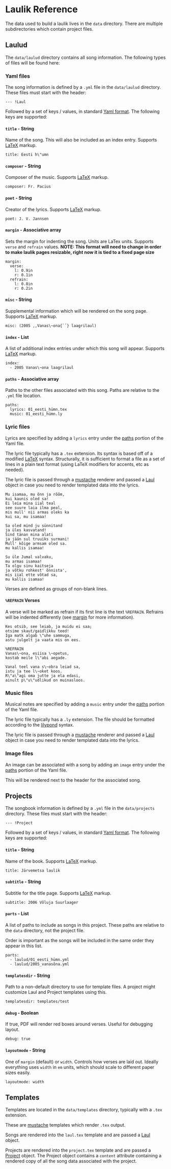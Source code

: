 [yaml]: https://en.wikipedia.org/wiki/YAML
[latex]: https://www.latex-project.org/help/documentation/usrguide.pdf
[lilypond]: http://lilypond.org/doc/v2.19/Documentation/notation/index
[mustache]: https://mustache.github.io/mustache.5.html
[model-laul]: src/common/models.py
[model-project]: src/common/models.py

# Laulik Reference

The data used to build a laulik lives in the `data` directory. There are multiple subdirectories which contain project files.

## Laulud

The `data/laulud` directory contains all song information.  The following types of files will be found here:

### Yaml files

The song information is defined by a `.yml` file in the `data/laulud` directory.  These files must start with the header:

```
--- !Laul
```

Followed by a set of keys / values, in standard [Yaml format][yaml].
The following keys are supported:

#### `title` - String
Name of the song.  This will also be included as an index entry.
Supports [LaTeX][latex] markup.
```
title: Eesti h\"umn
```

#### `composer` - String
Composer of the music.
Supports [LaTeX][latex] markup.
```
composer: Fr. Pacius
```

#### `poet` - String
Creator of the lyrics.
Supports [LaTeX][latex] markup.
```
poet: J. V. Jannsen
```

<a name="yaml-margin"></a>
#### `margin` - Associative array
Sets the margin for indenting the song.
Units are LaTex units.  Supports `verse` and `refrain` values.
**NOTE: This format will need to change in order to make laulik pages resizable, right now it is tied to a fixed page size**
```
margin:
  verse:
    l: 0.9in
    r: 0.1in
  refrain:
    l: 0.8in
    r: 0.2in
```

#### `misc` - String
Supplemental information which will be rendered on the song page.
Supports [LaTeX][latex] markup.
```
misc: (2005 ,,Vanas\~ona{``} laagrilaul)
```

#### `index` - List
A list of additional index entries under which this song will appear.
Supports [LaTeX][latex] markup.
```
index:
  - 2005 Vanas\~ona laagrilaul
```

<a name="yaml-paths"></a>
#### `paths` - Associative array
Paths to the other files associated with this song.
Paths are relative to the `.yml` file location.

```
paths:
  lyrics: 01_eesti_hümn.tex
  music: 01_eesti_hümn.ly
```

### Lyric files

Lyrics are specified by adding a `lyrics` entry under the [paths](#yaml-paths) portion of the Yaml file.

The lyric file typically has a `.tex` extension.  Its syntax is based off of a modified [LaTeX][latex] syntax.  Structurally, it is sufficient to format a file as a set of lines in a plain text format (using LaTeX modifiers for accents, etc as needed).

The lyric file is passed through a [mustache][mustache] renderer and passed a [Laul][model-laul] object in case you need to render templated data into the lyrics.

```
Mu isamaa, mu õnn ja rõõm,
kui kaunis oled sa!
Ei leia mina iial teal
see suure laia ilma peal,
mis mull' nii armas oleks ka
kui sa, mu isamaa!

Sa oled mind ju sünnitand
ja üles kasvatand!
Sind tänan mina alati
ja jään sul truuiks surmani!
Mull' kõige armsam oled sa.
mu kallis isamaa!

Su üle Jumal valvaku,
mu armas isamaa!
Ta olgu sinu kaitseja
ja võtku rohkest' õnnista',
mis iial ette võtad sa,
mu kallis isamaa!
```

Verses are defined as groups of non-blank lines.

#### `%REFRAIN` Verses

A verse will be marked as refrain if its first line is the text `%REFRAIN`. Refrains will be indented differently (see [margin](#yaml-margin) for more information).

```
Kes otsib, see leiab, ja muidu ei saa;
otsime skaut/gaidlikku teed!
Iga matk algab \"uhe sammuga,
astu julgelt ja vaata mis on ees.

%REFRAIN
Vanas\~ona, esiisa \~opetus,
kostab meile l\"abi aegade.

Vanal teel vana s\~obra leiad sa,
istu ja tee l\~oket koos.
R\"a\"agi oma jutte ja ela edasi,
ainult p\"u\"udlikud on muinasloos.
```

### Music files

Musical notes are specified by adding a `music` entry under the [paths](#yaml-paths) portion of the Yaml file.

The lyric file typically has a `.ly` extension.  The file should be formatted according to the [lilypond][lilypond] syntax.

The lyric file is passed through a [mustache][mustache] renderer and passed a [Laul][model-laul] object in case you need to render templated data into the lyrics.

### Image files

An image can be associated with a song by adding an `image` entry under the [paths](#yaml-paths) portion of the Yaml file.

This will be rendered next to the header for the associated song.

## Projects

The songbook information is defined by a `.yml` file in the `data/projects` directory.  These files must start with the header:

```
--- !Project
```

Followed by a set of keys / values, in standard
[Yaml format][yaml].
The following keys are supported:

#### `title` - String
Name of the book.
Supports [LaTeX][latex] markup.
```
title: Järvemetsa laulik
```

#### `subtitle` - String
Subtitle for the title page.
Supports [LaTeX][latex] markup.
```
subtitle: 2006 Võluja Suurlaager
```

#### `parts` - List
A list of paths to include as songs in this project. These paths are relative to the `data` directory, not the project file.

Order is important as the songs will be included in the same order they appear in this list.


```
parts:
  - laulud/01_eesti_hümn.yml
  - laulud/2005_vanasõna.yml
```

#### `templatesdir` - String
Path to a non-default directory to use for template files.  A project might customize Laul and Project templates using this.
```
templatesdir: templates/test
```

#### `debug` - Boolean
If true, PDF will render red boxes around verses.  Useful for debugging layout.
```
debug: true
```

#### `layoutmode` - String
One of `margin` (default) or `width`.  Controls how verses are laid out.  Ideally everything uses
`width` in `em` units, which should scale to different paper sizes easily.
```
layoutmode: width
```


## Templates
Templates are located in the `data/templates` directory, typically with a `.tex` extension.

These are [mustache][mustache] templates which render `.tex` output.

Songs are rendered into the `laul.tex` template and are passed a [Laul][model-laul] object.

Projects are rendered into the `project.tex` template and are passed a [Project][model-project] object.  The Project object contains a `content` attribute containing a rendered copy of all the song data associated with the project.
